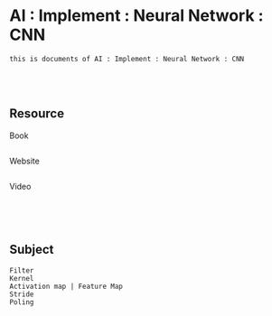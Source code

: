 <!--------------------------------------------------------------------------------- Description -->
# AI : Implement : Neural Network : CNN
    this is documents of AI : Implement : Neural Network : CNN

<!--------------------------------------------------------------------------------- Resource -->
<br><br>

## Resource  
<!-------------------------- Book -->
Book
```
```
<!-------------------------- Website -->
Website
```
```
<!-------------------------- Video -->
Video
```
```

<!--------------------------------------------------------------------------------- Subject -->
<br><br>

## Subject
```
Filter
Kernel
Activation map | Feature Map
Stride
Poling
```